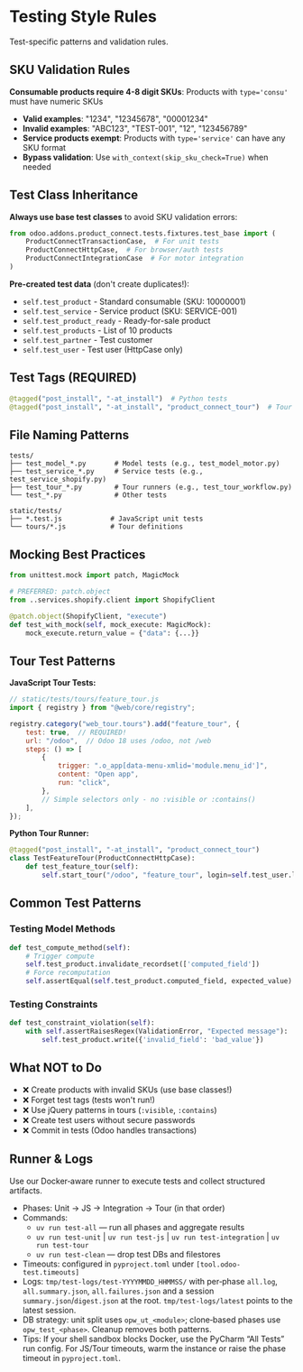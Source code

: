 # Testing Style Rules

Test-specific patterns and validation rules.

## SKU Validation Rules

**Consumable products require 4-8 digit SKUs**: Products with `type='consu'` must have numeric SKUs

- **Valid examples**: "1234", "12345678", "00001234"
- **Invalid examples**: "ABC123", "TEST-001", "12", "123456789"
- **Service products exempt**: Products with `type='service'` can have any SKU format
- **Bypass validation**: Use `with_context(skip_sku_check=True)` when needed

## Test Class Inheritance

**Always use base test classes** to avoid SKU validation errors:

```python
from odoo.addons.product_connect.tests.fixtures.test_base import (
    ProductConnectTransactionCase,  # For unit tests
    ProductConnectHttpCase,  # For browser/auth tests  
    ProductConnectIntegrationCase  # For motor integration
)
```

**Pre-created test data** (don't create duplicates!):

- `self.test_product` - Standard consumable (SKU: 10000001)
- `self.test_service` - Service product (SKU: SERVICE-001)
- `self.test_product_ready` - Ready-for-sale product
- `self.test_products` - List of 10 products
- `self.test_partner` - Test customer
- `self.test_user` - Test user (HttpCase only)

## Test Tags (REQUIRED)

```python
@tagged("post_install", "-at_install")  # Python tests
@tagged("post_install", "-at_install", "product_connect_tour")  # Tour runners
```

## File Naming Patterns

```
tests/
├── test_model_*.py       # Model tests (e.g., test_model_motor.py)
├── test_service_*.py     # Service tests (e.g., test_service_shopify.py)
├── test_tour_*.py        # Tour runners (e.g., test_tour_workflow.py)
└── test_*.py             # Other tests

static/tests/
├── *.test.js            # JavaScript unit tests
└── tours/*.js           # Tour definitions
```

## Mocking Best Practices

```python
from unittest.mock import patch, MagicMock

# PREFERRED: patch.object
from ..services.shopify.client import ShopifyClient

@patch.object(ShopifyClient, "execute")
def test_with_mock(self, mock_execute: MagicMock):
    mock_execute.return_value = {"data": {...}}
```

## Tour Test Patterns

**JavaScript Tour Tests:**

```javascript
// static/tests/tours/feature_tour.js
import { registry } from "@web/core/registry";

registry.category("web_tour.tours").add("feature_tour", {
    test: true,  // REQUIRED!
    url: "/odoo",  // Odoo 18 uses /odoo, not /web
    steps: () => [
        {
            trigger: ".o_app[data-menu-xmlid='module.menu_id']",
            content: "Open app",
            run: "click",
        },
        // Simple selectors only - no :visible or :contains()
    ],
});
```

**Python Tour Runner:**

```python
@tagged("post_install", "-at_install", "product_connect_tour")
class TestFeatureTour(ProductConnectHttpCase):
    def test_feature_tour(self):
        self.start_tour("/odoo", "feature_tour", login=self.test_user.login)
```

## Common Test Patterns

### Testing Model Methods

```python
def test_compute_method(self):
    # Trigger compute
    self.test_product.invalidate_recordset(['computed_field'])
    # Force recomputation
    self.assertEqual(self.test_product.computed_field, expected_value)
```

### Testing Constraints

```python
def test_constraint_violation(self):
    with self.assertRaisesRegex(ValidationError, "Expected message"):
        self.test_product.write({'invalid_field': 'bad_value'})
```

## What NOT to Do

- ❌ Create products with invalid SKUs (use base classes!)
- ❌ Forget test tags (tests won't run!)
- ❌ Use jQuery patterns in tours (`:visible`, `:contains`)
- ❌ Create test users without secure passwords
- ❌ Commit in tests (Odoo handles transactions)

## Runner & Logs

Use our Docker‑aware runner to execute tests and collect structured artifacts.

- Phases: Unit → JS → Integration → Tour (in that order)
- Commands:
    - `uv run test-all` — run all phases and aggregate results
    - `uv run test-unit` | `uv run test-js` | `uv run test-integration` | `uv run test-tour`
    - `uv run test-clean` — drop test DBs and filestores
- Timeouts: configured in `pyproject.toml` under `[tool.odoo-test.timeouts]`
- Logs: `tmp/test-logs/test-YYYYMMDD_HHMMSS/` with per‑phase `all.log`, `all.summary.json`, `all.failures.json` and a
  session `summary.json`/`digest.json` at the root. `tmp/test-logs/latest` points to the latest session.
- DB strategy: unit split uses `opw_ut_<module>`; clone‑based phases use `opw_test_<phase>`. Cleanup removes both
  patterns.
- Tips: If your shell sandbox blocks Docker, use the PyCharm “All Tests” run config. For JS/Tour timeouts, warm the
  instance or raise the phase timeout in `pyproject.toml`.
